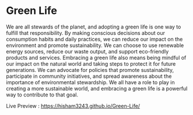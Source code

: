 # Green Life
We are all stewards of the planet, and adopting a green life is one way to fulfill that responsibility. By making conscious decisions about our consumption habits and daily practices, we can reduce our impact on the environment and promote sustainability. We can choose to use renewable energy sources, reduce our waste output, and support eco-friendly products and services. Embracing a green life also means being mindful of our impact on the natural world and taking steps to protect it for future generations. We can advocate for policies that promote sustainability, participate in community initiatives, and spread awareness about the importance of environmental stewardship. We all have a role to play in creating a more sustainable world, and embracing a green life is a powerful way to contribute to that goal.

Live Preview : https://hisham3243.github.io/Green-Life/
